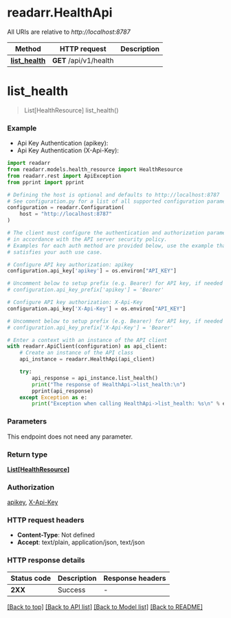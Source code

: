 # readarr.HealthApi

All URIs are relative to *http://localhost:8787*

Method | HTTP request | Description
------------- | ------------- | -------------
[**list_health**](HealthApi.md#list_health) | **GET** /api/v1/health | 


# **list_health**
> List[HealthResource] list_health()



### Example

* Api Key Authentication (apikey):
* Api Key Authentication (X-Api-Key):

```python
import readarr
from readarr.models.health_resource import HealthResource
from readarr.rest import ApiException
from pprint import pprint

# Defining the host is optional and defaults to http://localhost:8787
# See configuration.py for a list of all supported configuration parameters.
configuration = readarr.Configuration(
    host = "http://localhost:8787"
)

# The client must configure the authentication and authorization parameters
# in accordance with the API server security policy.
# Examples for each auth method are provided below, use the example that
# satisfies your auth use case.

# Configure API key authorization: apikey
configuration.api_key['apikey'] = os.environ["API_KEY"]

# Uncomment below to setup prefix (e.g. Bearer) for API key, if needed
# configuration.api_key_prefix['apikey'] = 'Bearer'

# Configure API key authorization: X-Api-Key
configuration.api_key['X-Api-Key'] = os.environ["API_KEY"]

# Uncomment below to setup prefix (e.g. Bearer) for API key, if needed
# configuration.api_key_prefix['X-Api-Key'] = 'Bearer'

# Enter a context with an instance of the API client
with readarr.ApiClient(configuration) as api_client:
    # Create an instance of the API class
    api_instance = readarr.HealthApi(api_client)

    try:
        api_response = api_instance.list_health()
        print("The response of HealthApi->list_health:\n")
        pprint(api_response)
    except Exception as e:
        print("Exception when calling HealthApi->list_health: %s\n" % e)
```



### Parameters

This endpoint does not need any parameter.

### Return type

[**List[HealthResource]**](HealthResource.md)

### Authorization

[apikey](../README.md#apikey), [X-Api-Key](../README.md#X-Api-Key)

### HTTP request headers

 - **Content-Type**: Not defined
 - **Accept**: text/plain, application/json, text/json

### HTTP response details

| Status code | Description | Response headers |
|-------------|-------------|------------------|
**2XX** | Success |  -  |

[[Back to top]](#) [[Back to API list]](../README.md#documentation-for-api-endpoints) [[Back to Model list]](../README.md#documentation-for-models) [[Back to README]](../README.md)

